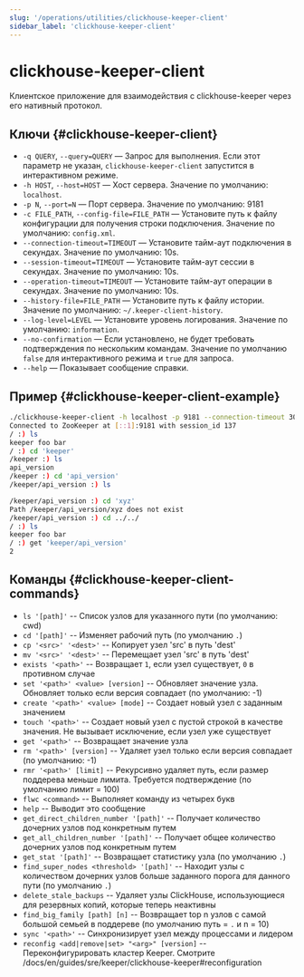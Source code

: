 ```yaml
---
slug: '/operations/utilities/clickhouse-keeper-client'
sidebar_label: 'clickhouse-keeper-client'
---
```



# clickhouse-keeper-client

Клиентское приложение для взаимодействия с clickhouse-keeper через его нативный протокол.

## Ключи {#clickhouse-keeper-client}

-   `-q QUERY`, `--query=QUERY` — Запрос для выполнения. Если этот параметр не указан, `clickhouse-keeper-client` запустится в интерактивном режиме.
-   `-h HOST`, `--host=HOST` — Хост сервера. Значение по умолчанию: `localhost`.
-   `-p N`, `--port=N` — Порт сервера. Значение по умолчанию: 9181
-   `-c FILE_PATH`, `--config-file=FILE_PATH` — Установите путь к файлу конфигурации для получения строки подключения. Значение по умолчанию: `config.xml`.
-   `--connection-timeout=TIMEOUT` — Установите тайм-аут подключения в секундах. Значение по умолчанию: 10s.
-   `--session-timeout=TIMEOUT` — Установите тайм-аут сессии в секундах. Значение по умолчанию: 10s.
-   `--operation-timeout=TIMEOUT` — Установите тайм-аут операции в секундах. Значение по умолчанию: 10s.
-   `--history-file=FILE_PATH` — Установите путь к файлу истории. Значение по умолчанию: `~/.keeper-client-history`.
-   `--log-level=LEVEL` — Установите уровень логирования. Значение по умолчанию: `information`.
-   `--no-confirmation` — Если установлено, не будет требовать подтверждения по нескольким командам. Значение по умолчанию `false` для интерактивного режима и `true` для запроса.
-   `--help` — Показывает сообщение справки.

## Пример {#clickhouse-keeper-client-example}

```bash
./clickhouse-keeper-client -h localhost -p 9181 --connection-timeout 30 --session-timeout 30 --operation-timeout 30
Connected to ZooKeeper at [::1]:9181 with session_id 137
/ :) ls
keeper foo bar
/ :) cd 'keeper'
/keeper :) ls
api_version
/keeper :) cd 'api_version'
/keeper/api_version :) ls

/keeper/api_version :) cd 'xyz'
Path /keeper/api_version/xyz does not exist
/keeper/api_version :) cd ../../
/ :) ls
keeper foo bar
/ :) get 'keeper/api_version'
2
```

## Команды {#clickhouse-keeper-client-commands}

-   `ls '[path]'` -- Список узлов для указанного пути (по умолчанию: cwd)
-   `cd '[path]'` -- Изменяет рабочий путь (по умолчанию `.`)
-   `cp '<src>' '<dest>'`  -- Копирует узел 'src' в путь 'dest'
-   `mv '<src>' '<dest>'`  -- Перемещает узел 'src' в путь 'dest'
-   `exists '<path>'` -- Возвращает `1`, если узел существует, `0` в противном случае
-   `set '<path>' <value> [version]` -- Обновляет значение узла. Обновляет только если версия совпадает (по умолчанию: -1)
-   `create '<path>' <value> [mode]` -- Создает новый узел с заданным значением
-   `touch '<path>'` -- Создает новый узел с пустой строкой в качестве значения. Не вызывает исключение, если узел уже существует
-   `get '<path>'` -- Возвращает значение узла
-   `rm '<path>' [version]` -- Удаляет узел только если версия совпадает (по умолчанию: -1)
-   `rmr '<path>' [limit]` -- Рекурсивно удаляет путь, если размер поддерева меньше лимита. Требуется подтверждение (по умолчанию лимит = 100)
-   `flwc <command>` -- Выполняет команду из четырех букв
-   `help` -- Выводит это сообщение
-   `get_direct_children_number '[path]'` -- Получает количество дочерних узлов под конкретным путем
-   `get_all_children_number '[path]'` -- Получает общее количество дочерних узлов под конкретным путем
-   `get_stat '[path]'` -- Возвращает статистику узла (по умолчанию `.`)
-   `find_super_nodes <threshold> '[path]'` -- Находит узлы с количеством дочерних узлов больше заданного порога для данного пути (по умолчанию `.`)
-   `delete_stale_backups` -- Удаляет узлы ClickHouse, использующиеся для резервных копий, которые теперь неактивны
-   `find_big_family [path] [n]` -- Возвращает top n узлов с самой большой семьей в поддереве (по умолчанию путь = `.` и n = 10)
-   `sync '<path>'` -- Синхронизирует узел между процессами и лидером
-   `reconfig <add|remove|set> "<arg>" [version]` -- Переконфигурировать кластер Keeper. Смотрите /docs/en/guides/sre/keeper/clickhouse-keeper#reconfiguration
